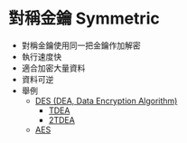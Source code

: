 # 對稱金鑰 Symmetric
- 對稱金鑰使用同一把金鑰作加解密
- 執行速度快
- 適合加密大量資料
- 資料可逆
- 舉例
	- [DES (DEA, Data Encryption Algorithm)](DES%20(DEA,%20Data%20Encryption%20Algorithm).md)
		- [TDEA](TDEA.md)
		- [2TDEA](2TDEA.md)
	- [AES](AES.md)